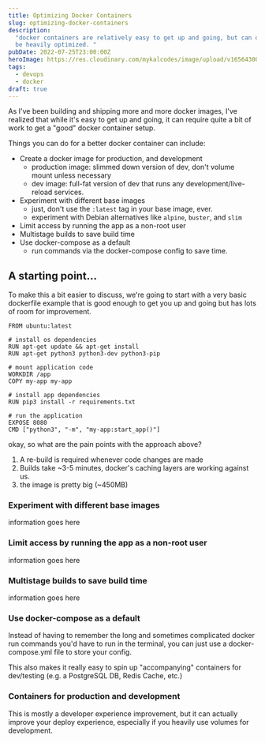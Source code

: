 ```yaml
---
title: Optimizing Docker Containers
slug: optimizing-docker-containers
description:
  "docker containers are relatively easy to get up and going, but can often
  be heavily optimized. "
pubDate: 2022-07-25T23:00:00Z
heroImage: https://res.cloudinary.com/mykalcodes/image/upload/v1656430048/Mykal%20Codes/better-docker-containers.webp
tags:
  - devops
  - docker
draft: true
---
```


As I've been building and shipping more and more docker images, I've realized that while it's easy to get up and going, it can require quite a bit of work to get a "good" docker container setup.

Things you can do for a better docker container can include:

- Create a docker image for production, and development
  - production image: slimmed down version of dev, don't volume mount unless necessary
  - dev image: full-fat version of dev that runs any development/live-reload services.
- Experiment with different base images
  - just, don't use the `:latest` tag in your base image, ever.
  - experiment with Debian alternatives like `alpine`, `buster`, and `slim`
- Limit access by running the app as a non-root user
- Multistage builds to save build time
- Use docker-compose as a default
  - run commands via the docker-compose config to save time.

## A starting point...

To make this a bit easier to discuss, we're going to start with a very basic dockerfile example that is good enough to get you up and going but has lots of room for improvement.

```
FROM ubuntu:latest

# install os dependencies
RUN apt-get update && apt-get install
RUN apt-get python3 python3-dev python3-pip

# mount application code
WORKDIR /app
COPY my-app my-app

# install app dependencies
RUN pip3 install -r requirements.txt

# run the application
EXPOSE 8080
CMD ["python3", "-m", "my-app:start_app()"]
```

okay, so what are the pain points with the approach above?

1. A re-build is required whenever code changes are made
2. Builds take \~3-5 minutes, docker's caching layers are working against us.
3. the image is pretty big (\~450MB)

### Experiment with different base images

information goes here

### Limit access by running the app as a non-root user

information goes here

### Multistage builds to save build time

information goes here

### Use docker-compose as a default

Instead of having to remember the long and sometimes complicated docker run commands you'd have to run in the terminal, you can just use a docker-compose.yml file to store your config.

This also makes it really easy to spin up "accompanying" containers for dev/testing (e.g. a PostgreSQL DB, Redis Cache, etc.)

### Containers for production and development

This is mostly a developer experience improvement, but it can actually improve your deploy experience, especially if you heavily use volumes for development.
